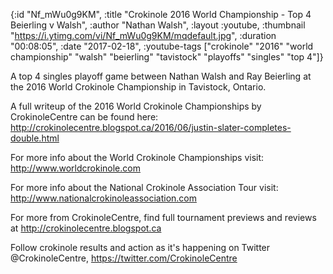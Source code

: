{:id "Nf_mWu0g9KM",
 :title "Crokinole 2016 World Championship - Top 4 Beierling v Walsh",
 :author "Nathan Walsh",
 :layout :youtube,
 :thumbnail "https://i.ytimg.com/vi/Nf_mWu0g9KM/mqdefault.jpg",
 :duration "00:08:05",
 :date "2017-02-18",
 :youtube-tags
 ["crokinole"
  "2016"
  "world championship"
  "walsh"
  "beierling"
  "tavistock"
  "playoffs"
  "singles"
  "top 4"]}


A top 4 singles playoff game between Nathan Walsh and Ray Beierling at the 2016 World Crokinole Championship in Tavistock, Ontario.

A full writeup of the 2016 World Crokinole Championships by CrokinoleCentre can be found here: http://crokinolecentre.blogspot.ca/2016/06/justin-slater-completes-double.html

For more info about the World Crokinole Championships visit: http://www.worldcrokinole.com

For more info about the National Crokinole Association Tour visit: http://www.nationalcrokinoleassociation.com

For more from CrokinoleCentre, find full tournament previews and reviews at http://crokinolecentre.blogspot.ca

Follow crokinole results and action as it's happening on Twitter @CrokinoleCentre, https://twitter.com/CrokinoleCentre
